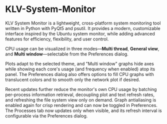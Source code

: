 # KLV-System-Monitor

KLV System Monitor is a lightweight, cross-platform system monitoring tool
written in Python with PyQt5 and psutil. It provides a modern, customizable
interface inspired by the Ubuntu system monitor, while adding advanced features
for efficiency, flexibility, and user control.

CPU usage can be visualized in three modes—**Multi thread**, **General view**, and
**Multi window**—selectable from the Preferences dialog.

Plots adapt to the selected theme, and "Multi window" graphs hide axes while
showing each core's usage (and frequency when enabled) atop its panel. The
Preferences dialog also offers options to fill CPU graphs with translucent
colors and to smooth only the network plot if desired.

Recent updates further reduce the monitor's own CPU usage by batching
per-process information retrieval, decoupling plot and text refresh rates,
and refreshing the file system view only on demand. Graph antialiasing is
enabled again for crisp rendering and can now be toggled in Preferences.
The Processes tab now updates only when visible, and its refresh interval is
configurable via the Preferences dialog.

